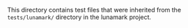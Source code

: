 This directory contains test files that were inherited from the
`tests/lunamark/` directory in the lunamark project.
